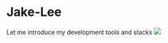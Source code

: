 # Jake-Lee
Let me introduce my development tools and stacks
<img src="https://capsule-render.vercel.app/api?type=transparent&color=auto&height=300&section=header&text=Let%20me%20introduce%20my%20development%20tools%20&%20stacks&fontSize=90" />
